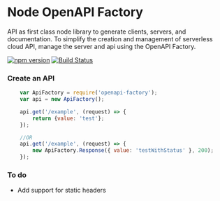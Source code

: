 # Node OpenAPI Factory

API as first class node library to generate clients, servers, and documentation. To simplify the creation and management of serverless cloud API, manage the server and api using the OpenAPI Factory.

[![npm version](https://badge.fury.io/js/openapi-factory.svg)](https://badge.fury.io/js/openapi-factory)
[![Build Status](https://travis-ci.org/wparad/node-openapi-factory.svg?branch=master)](https://travis-ci.org/wparad/node-openapi-factory)

### Create an API

```javascript
	var ApiFactory = require('openapi-factory');
	var api = new ApiFactory();

	api.get('/example', (request) => {
		return {value: 'test'};
	});

	//OR
	api.get('/example', (request) => {
		new ApiFactory.Response({ value: 'testWithStatus' }, 200);
	});

```

### To do

* Add support for static headers